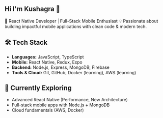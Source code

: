 ## Hi I'm Kushagra 👋

🚀 React Native Developer | Full-Stack Mobile Enthusiast
💡 Passionate about building impactful mobile applications with clean code & modern tech.

## 🛠️ Tech Stack

- **Languages:** JavaScript, TypeScript
- **Mobile:** React Native, Redux, Expo
- **Backend:** Node.js, Express, MongoDB, Firebase
- **Tools & Cloud:** Git, GitHub, Docker (learning), AWS (learning)

## 🌱 Currently Exploring

- Advanced React Native (Performance, New Architecture)
- Full-stack mobile apps with Node.js + MongoDB
- Cloud fundamentals (AWS, Docker)


<!--
**kushgr-shrma/kushgr-shrma** is a ✨ _special_ ✨ repository because its `README.md` (this file) appears on your GitHub profile.

Here are some ideas to get you started:

- 🔭 I’m currently working on ...
- 🌱 I’m currently learning ...
- 👯 I’m looking to collaborate on ...
- 🤔 I’m looking for help with ...
- 💬 Ask me about ...
- 📫 How to reach me: ...
- 😄 Pronouns: ...
- ⚡ Fun fact: ...
-->
